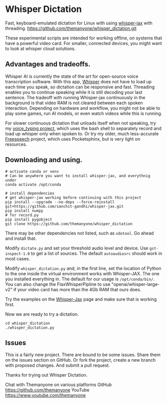 # Whisper Dictation

Fast, keyboard-emulated dictation for Linux with using [whisper-jax](https://github.com/openai/whisper_jax) with threading. https://github.com/themanyone/whisper_dictation.git

These experimental scripts are intended for working offline, on systems that have a powerful video card. For smaller, connected devices, you might want to look at whisper cloud solutions.

## Advantages and tradeoffs.

Whisper AI is currently the state of the art for open-source voice transcription software. With this app, [Whisper](https://github.com/openai/whisper) does not have to load up each time you speak, so dictation can be responsive and fast. Threading enables you to continue speaking while it is still decoding your last sentence. The tradeoff with running Whisper-jax continuously in the background is that video RAM is not cleared between each spoken interaction. Depending on hardware and workflow, you might not be able to play some games, run AI models, or even watch videos while this is running.

For slower continuous dictation that unloads itself when not speaking, try my [voice_typing project](https://github.com/themanyone/voice_typing), which uses the bash shell to separately record and load up whisper only when spoken to. Or try my older, much less-accurate [Freespeech](https://github.com/themanyone/freespeech-vr/tree/python3) project, which uses Pocketsphinx, but is very light on resources.

## Downloading and using.

```shell
# activate conda or venv
# Can be anywhere you want to install whisper-jax, and everythnig under
conda activate /opt/conda

# install dependencies
# get whisper-jax working before continuing with this project
pip install --upgrade --no-deps --force-reinstall git+https://github.com/sanchit-gandhi/whisper-jax.git
pip install numpy
# for record.py
pip install pygobject
git clone https://github.com/themanyone/whisper_dictation
```

There may be other dependencies not listed, such as `xdotool`. Go ahead and install that.

Modify `dictate.py` and set your threshold audio level and device. Use `gst-inspect-1.0` to get a list of sources. The default `autoaudiosrc` should work in most cases.

Modify `whisper_dictation.py` and, in the first line, set the location of Python to the one inside the virtual environment works with Whisper-JAX. The one you installed everything in. The default for our usage is `/opt/conda/bin/`. You can also change the FlaxWhisperPipline to use "openai/whisper-large-v2" if your video card has more than the 4Gb RAM that ours does.

Try the examples on the [Whisper-Jax](https://github.com/openai/whisper_jax) page and make sure that is working first.

Now we are ready to try a dictation.

```shell
cd whisper_dictation
./whisper_dictation.py
```

## Issues

This is a fairly new project. There are bound to be some issues. Share them on the issues section on GitHub. Or fork the project, create a new branch with proposed changes. And submit a pull request.

Thanks for trying out Whisper Dictation.

Chat with Themanyone on various platforms
GitHub https://github.com/themanyone
YouTube https://www.youtube.com/themanyone
